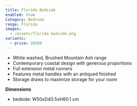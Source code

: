 ```yaml
---
title: Florida Bedside
enabled: true
Category: Bedroom
range: Florida
images:
  - /assets/florida bedside.png
variants:
  - price: 26500
---
```

* White washed, Brushed Mountain Ash range
* Contemporary coastal design with generous proportions
* Full extension metal runners
* Features metal handles with an antiqued finished
* Storage draws to maximize storage for your room


**Dimensions**
* bedside: W50xD40.5xH60.1 cm

